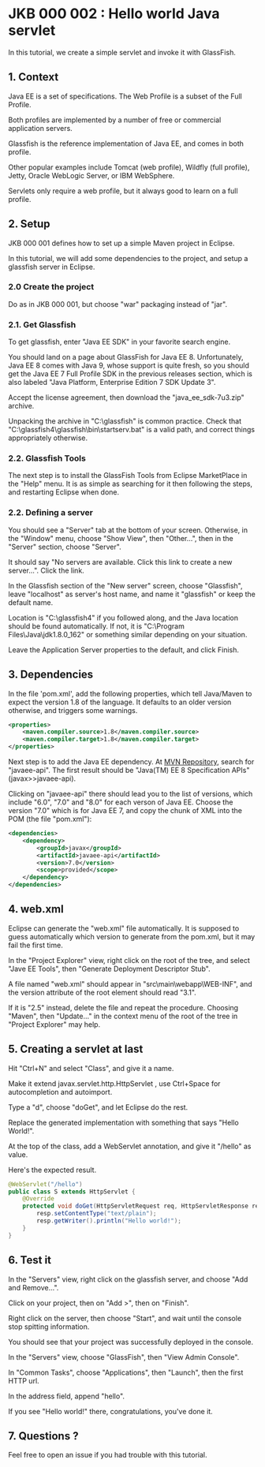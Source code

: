# JKB 000 002 : Hello world Java servlet

In this tutorial, we create a simple servlet and invoke it with GlassFish.

## 1. Context

Java EE is a set of specifications. The Web Profile is a subset of the Full Profile.

Both profiles are implemented by a number of free or commercial application servers.

Glassfish is the reference implementation of Java EE, and comes in both profile.

Other popular examples include Tomcat (web profile), Wildfly (full profile), Jetty, Oracle WebLogic Server, or IBM WebSphere. 


Servlets only require a web profile, but it always good to learn on a full profile.

## 2. Setup

JKB 000 001 defines how to set up a simple Maven project in Eclipse.

In this tutorial, we will add some dependencies to the project, and setup a glassfish server in Eclipse.

### 2.0 Create the project


Do as in JKB 000 001, but choose "war" packaging instead of "jar".

### 2.1. Get Glassfish

To get glassfish, enter "Java EE SDK" in your favorite search engine.

You should land on a page about GlassFish for Java EE 8. Unfortunately, Java EE 8 comes with Java 9, whose support is quite fresh, so you should get the Java EE 7 Full Profile SDK in the previous releases section, which is also labeled "Java Platform, Enterprise Edition 7 SDK Update 3".

Accept the license agreement, then download the "java_ee_sdk-7u3.zip" archive.

Unpacking the archive in "C:\glassfish" is common practice. Check that "C:\glassfish4\glassfish\bin\startserv.bat" is a valid path, and correct things appropriately otherwise.

### 2.2. Glassfish Tools

The next step is to install the GlassFish Tools from Eclipse MarketPlace in the "Help" menu. It is as simple as searching for it then following the steps, and restarting Eclipse when done.

### 2.2. Defining a server

You should see a "Server" tab at the bottom of your screen. Otherwise, in the "Window" menu, choose "Show View", then "Other...", then in the "Server" section, choose "Server".

It should say "No servers are available. Click this link to create a new server...". Click the link.

In the Glassfish section of the "New server" screen, choose "Glassfish", leave "localhost" as server's host name, and name it "glassfish" or keep the default name.

Location is "C:\glassfish4" if you followed along, and the Java location should be found automatically. If not, it is "C:\Program Files\Java\jdk1.8.0_162" or something similar depending on your situation.

Leave the Application Server properties to the default, and click Finish.

## 3. Dependencies

In the file 'pom.xml', add the following properties, which tell Java/Maven to expect the version 1.8 of the language. It defaults to an older version otherwise, and triggers some warnings.

```xml
<properties>
	<maven.compiler.source>1.8</maven.compiler.source>
	<maven.compiler.target>1.8</maven.compiler.target>
</properties>
```

Next step is to add the Java EE dependency. At [MVN Repository](https://mvnrepository.com/), search for "javaee-api". The first result should be "Java(TM) EE 8 Specification APIs" (javax>>javaee-api).

Clicking on "javaee-api" there should lead you to the list of versions, which include "6.0", "7.0" and "8.0" for each verson of Java EE. Choose the version "7.0" which is for Java EE 7, and copy the chunk of XML into the POM (the file "pom.xml"):

```xml
<dependencies>
	<dependency>
		<groupId>javax</groupId>
		<artifactId>javaee-api</artifactId>
		<version>7.0</version>
		<scope>provided</scope>
	</dependency>
</dependencies>
```

## 4. web.xml

Eclipse can generate the "web.xml" file automatically. It is supposed to guess automatically which version to generate from the pom.xml, but it may fail the first time.

 In the "Project Explorer" view, right click on the root of the tree, and select "Jave EE Tools", then "Generate Deployment Descriptor Stub".
 
 A file named "web.xml" should appear in "src\main\webapp\WEB-INF", and the version attribute of the root element should read "3.1".
 
 If it is "2.5" instead, delete the file and repeat the procedure. Choosing "Maven", then "Update..." in the context menu of the root of the tree in "Project Explorer" may help.
 
 ## 5. Creating a servlet at last
 
Hit "Ctrl+N" and select "Class", and give it a name.

Make it extend javax.servlet.http.HttpServlet , use Ctrl+Space for autocompletion and autoimport.

Type a "d", choose "doGet", and let Eclipse do the rest.

Replace the generated implementation with something that says "Hello World!". 

At the top of the class, add a WebServlet annotation, and give it "/hello" as value.

Here's the expected result.

```java
@WebServlet("/hello")
public class S extends HttpServlet {
	@Override
	protected void doGet(HttpServletRequest req, HttpServletResponse resp) throws ServletException, IOException {
		resp.setContentType("text/plain");
		resp.getWriter().println("Hello world!");
	}
}
```

## 6. Test it

In the "Servers" view, right click on the glassfish server, and choose "Add and Remove...".

Click on your project, then on "Add >", then on "Finish".

Right click on the server, then choose "Start", and wait until the console stop spitting information.

You should see that your project was successfully deployed in the console.

In the "Servers" view, choose "GlassFish", then "View Admin Console".

In "Common Tasks", choose "Applications", then "Launch", then the first HTTP url.

In the address field, append "hello".

If you see "Hello world!" there, congratulations, you've done it.

## 7. Questions ?

Feel free to open an issue if you had trouble with this tutorial.